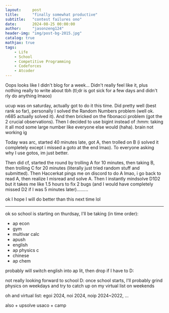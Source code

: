 ```yaml
---
layout:     post
title:      "finally somewhat productive"
subtitle:   "contest failures ono"
date:       2024-08-25 00:00:00
author:     "jasonzeng124"
header-img: "img/post-bg-2015.jpg"
catalog: true
mathjax: true
tags:
    - Life
    - School
    - Competitive Programming
    - Codeforces
    - Atcoder
---
```


Oops looks like I didn't blog for a week... Didn't really feel like it, plus nothing really to write about tbh (tl;dr is got sick for a few days and didn't rly do anything lmaoo)

ucup was on saturday, actually got to do it this time. Did pretty well (best rank so far), personally I solved the Random Numbers problem (well ok. n685 actually solved it). And then bricked on the fibonacci problem (got the 2 crucial observations). Then I decided to use bigint instead of :hmm: taking it all mod some large number like everyone else would (haha). brain not working ig

Today was arc, started 40 minutes late, got A, then trolled on B (i solved it completely except i missed a goto at the end lmao). To everyone asking why I use gotos, im just better.

Then did cf, started the round by trolling A for 10 minutes, then taking B, then trolling C for 20 minutes (literally just tried random stuff and submitted). Then Haccerkat pings me on discord to do A lmao, i go back to read A, then realize I misread and solve A. Then I instantly mindsolve D1D2 but it takes me like 1.5 hours to fix 2 bugs (and I would have completely missed D2 if I was 5 minutes later).........


ok I hope I will do better than this next time lol

---

ok so school is starting on thurdsay, I'll be taking (in time order):

* ap econ
* gym
* multivar calc
* apush
* english
* ap physics c
* chinese
* ap chem

probably will switch english into ap lit, then drop if I have to D:

not really looking forward to school D: once school starts, I'll probably grind physics on weekdays and try to catch up on my virtual list on weekends

oh and virtual list:
egoi 2024, noi 2024, noip 2024~2022, ...

also + upsolve usaco + camp
